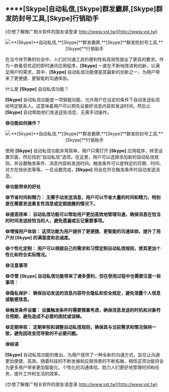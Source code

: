 ## ****[Skype]**自动私信,**[Skype]**群发霸屏,**[Skype]**群发防封号工具,**[Skype]**行销助手**

[😍想了解推广相关软件的朋友请登录 http://www.vst.tw](http://www.vst.tw)

 <center><img src="https://vst.tw/MP4/tuiguang/png/4.png" alt="**[Skype]**自动私信,**[Skype]**群发霸屏,**[Skype]**群发防封号工具,**[Skype]**行销助手"></center>

在当今快节奏的社会中，人们对沟通工具的便利性和高效性提出了更高的要求。作为一款备受欢迎的即时通讯应用程序，**[Skype]** 一直在不断地改进和创新，以满足用户的需求。其中，**[Skype]** 自动私信功能便是其最新的创新之一，为用户带来了更便捷、更智能的沟通体验。

什么是 **[Skype]** 自动私信功能？

**[Skype]** 自动私信功能是一项智能功能，允许用户在设定的条件下自动发送私信给特定联系人。这意味着用户可以预先设置好消息内容和发送时间，然后让 **[Skype]** 自动帮助他们发送这些消息，无需手动操作。

**😄功能如何操作？**

 <center><img src="https://vst.tw/MP4/tuiguang/png/3.png" alt="**[Skype]**自动私信,**[Skype]**群发霸屏,**[Skype]**群发防封号工具,**[Skype]**行销助手"></center>

使用 **[Skype]** 自动私信功能非常简单。用户只需打开 **[Skype]** 应用程序，转至设置页面，然后找到“自动私信”选项。在这里，用户可以选择添加新的自动私信规则，并设置触发条件、消息内容和发送时间。触发条件可以是特定的日期、时间、对方在线状态等等。一旦设置完成，**[Skype]** 将会在符合触发条件时自动发送消息。

**😄功能带来的好处**

**😄节省时间和精力： 无需手动发送消息，用户可以节省大量的时间和精力，特别是在需要发送重复性消息或定期提醒的情况下。**

**😄提高效率： 自动私信功能可以帮助用户更加高效地管理沟通，确保消息在恰当的时间发送给恰当的人，避免遗漏或忘记重要事项。**

**😄增强用户体验： 这项功能为用户提供了更便捷、更智能的沟通体验，提升了用户对 **[Skype]** 的满意度和忠诚度。**

**😄个性化定制： 用户可以根据自己的需求和习惯定制自动私信规则，使其更加个性化和符合实际情况。**

**😄注意事项**

**😄尽管 **[Skype]** 自动私信功能带来了诸多便利，但在使用过程中也需要注意一些事项：**

**😄隐私保护： 确保自动发送的消息内容符合隐私和安全规定，避免泄露个人信息或敏感信息。**

**😄触发条件设置： 设置触发条件时需要慎重考虑，确保消息发送的时机和对象符合预期，避免造成不必要的困扰或误解。**

**😄定期审核： 定期审核和调整自动私信规则，确保其与当前需求和情况保持一致，避免因改变而导致的不必要问题。**

**😄结语**

**[Skype]** 自动私信功能的推出，为用户提供了一种全新的沟通方式，旨在让沟通更加便捷、高效。随着科技的不断发展和应用场景的不断拓展，相信这项功能将会为更多用户带来更加智能化、个性化的沟通体验，助力人们更好地管理时间和任务，提升工作和生活的效率。

[😍想了解推广相关软件的朋友请登录 http://www.vst.tw](http://www.vst.tw)



